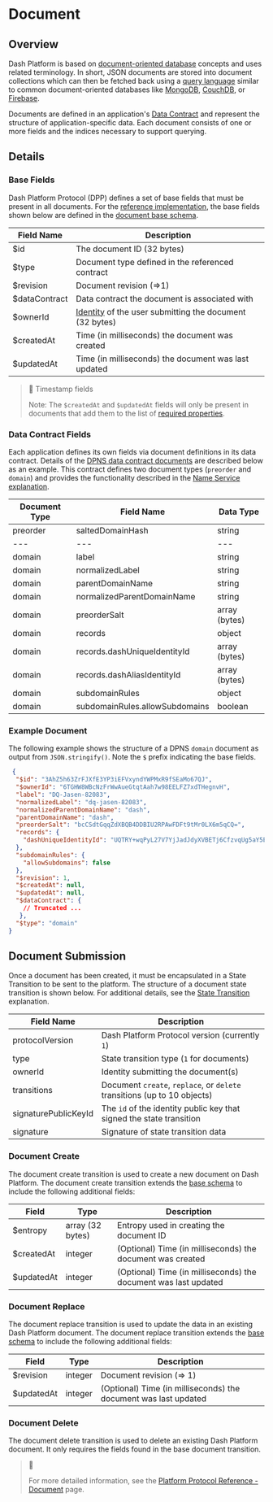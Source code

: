 # Document

## Overview

Dash Platform is based on [document-oriented database](https://en.wikipedia.org/wiki/Document-oriented_database) concepts and uses related terminology. In short, JSON documents are stored into document collections which can then be fetched back using a [query language](../reference/query-syntax.md) similar to common document-oriented databases like [MongoDB](https://www.mongodb.com/), [CouchDB](https://couchdb.apache.org/), or [Firebase](https://firebase.google.com/). 

Documents are defined in an application's [Data Contract](../explanations/platform-protocol-data-contract.md) and represent the structure of application-specific data. Each document consists of one or more fields and the indices necessary to support querying.

## Details

### Base Fields

Dash Platform Protocol (DPP) defines a set of base fields that must be present in all documents. For the [reference implementation](https://github.com/dashevo/platform/tree/master/packages/rs-dpp), the base fields shown below are defined in the [document base schema](https://github.com/dashevo/platform/blob/master/packages/rs-dpp/src/schema/document/v0/documentBase.json).

| Field Name | Description |
| - | - |
| $id | The document ID (32 bytes) |
| $type | Document type defined in the referenced contract |
| $revision | Document revision (=>1) |
| $dataContract | Data contract the document is associated with |
| $ownerId | [Identity](../explanations/identity.md) of the user submitting the document (32 bytes) |
| $createdAt | Time (in milliseconds) the document was created |
| $updatedAt | Time (in milliseconds) the document was last updated |

> 🚧 Timestamp fields
>
> Note: The `$createdAt` and `$updatedAt` fields will only be present in documents that add them to the list of [required properties](../reference/data-contracts.md#required-properties-optional).

### Data Contract Fields

Each application defines its own fields via document definitions in its data contract. Details of the [DPNS data contract documents](https://github.com/dashevo/platform/blob/master/packages/dpns-contract/schema/dpns-contract-documents.json) are described below as an example. This contract defines two document types (`preorder` and `domain`) and provides the functionality described in the [Name Service explanation](../explanations/dpns.md).

| Document Type | Field Name | Data Type |
| - | - | - |
| preorder | saltedDomainHash | string |
| --- | --- | --- |
| domain | label | string |
| domain | normalizedLabel | string |
| domain | parentDomainName | string |
| domain | normalizedParentDomainName | string |
| domain | preorderSalt | array (bytes) |
| domain | records | object |
| domain | records.dashUniqueIdentityId | array (bytes) |
| domain | records.dashAliasIdentityId | array (bytes) |
| domain | subdomainRules | object |
| domain | subdomainRules.allowSubdomains | boolean |

### Example Document

The following example shows the structure of a DPNS `domain` document as output from `JSON.stringify()`. Note the `$` prefix indicating the base fields.

```json
 {
  "$id": "3AhZ5h63ZrFJXfE3YP3iEFVxyndYWPMxR9fSEaMo67QJ",
  "$ownerId": "6TGHW8WBcNzFrWwAueGtqtAah7w98EELFZ7xdTHegnvH",
  "label": "DQ-Jasen-82083",
  "normalizedLabel": "dq-jasen-82083",
  "normalizedParentDomainName": "dash",
  "parentDomainName": "dash",
  "preorderSalt": "bcCSdtGqqZdXBQB4DDBIU2RPAwFDFt9tMr0LX6m5qCQ=",
  "records": {
    "dashUniqueIdentityId": "UQTRY+wqPyL27V7YjJadJdyXVBETj6CfzvqUg5aY5E4="
  },
  "subdomainRules": {
    "allowSubdomains": false
  },
  "$revision": 1,
  "$createdAt": null,
  "$updatedAt": null,
  "$dataContract": {
    // Truncated ...
   },
  "$type": "domain"
}
```

## Document Submission

Once a document has been created, it must be encapsulated in a State Transition to be sent to the platform. The structure of a document state transition is shown below. For additional details, see the [State Transition](../explanations/platform-protocol-state-transition.md) explanation.

| Field Name | Description |
| - | - | 
| protocolVersion | Dash Platform Protocol version (currently `1`) |
| type | State transition type (`1` for documents) |
| ownerId | Identity submitting the document(s) |
| transitions |  Document `create`, `replace`, or `delete` transitions (up to 10 objects) |
| signaturePublicKeyId | The `id` of the identity public key that signed the state transition |
| signature | Signature of state transition data |

### Document Create

The document create transition is used to create a new document on Dash Platform. The document create transition extends the [base schema](#base-fields) to include the following additional fields:

| Field | Type | Description|
| - | - | - |
| $entropy | array (32 bytes) | Entropy used in creating the document ID |
| $createdAt | integer | (Optional) Time (in milliseconds) the document was created |
| $updatedAt | integer | (Optional) Time (in milliseconds) the document was last updated |

### Document Replace

The document replace transition is used to update the data in an existing Dash Platform document. The document replace transition extends the [base schema](#base-fields) to include the following additional fields:

| Field | Type | Description|
| - | - | - |
| $revision | integer | Document revision (=> 1) |
| $updatedAt | integer | (Optional) Time (in milliseconds) the document was last updated |

### Document Delete

The document delete transition is used to delete an existing Dash Platform document. It only requires the fields found in the base document transition.

> 📘
>
> For more detailed information, see the [Platform Protocol Reference - Document](../protocol-ref/document.md) page.

